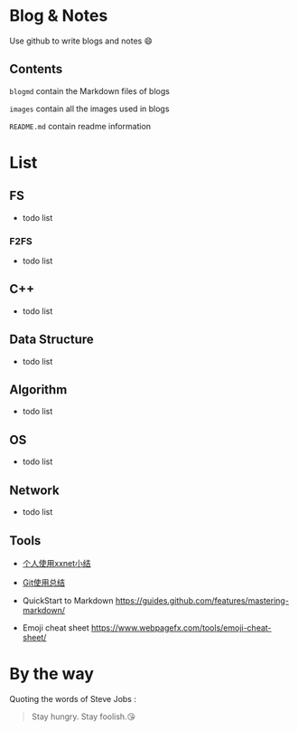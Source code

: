 # Blog & Notes
Use github to write blogs and notes :smile:

## Contents
`blogmd` contain the Markdown files of blogs

`images` contain all the images used in blogs

`README.md` contain readme information

# List
## FS
- todo list

### F2FS
- todo list

## C++
- todo list

## Data Structure
- todo list

## Algorithm
- todo list

## OS
- todo list

## Network
- todo list

## Tools
- [个人使用xxnet小结](https://github.com/uniqueyehu/blog/blob/master/blogmd/xxnet.md)

- [Git使用总结](https://github.com/uniqueyehu/blog/blob/master/blogmd/git.md)

- QuickStart to Markdown
https://guides.github.com/features/mastering-markdown/

- Emoji cheat sheet
https://www.webpagefx.com/tools/emoji-cheat-sheet/

# By the way
Quoting the words of Steve Jobs :
> Stay hungry. Stay foolish.:kissing_heart:
